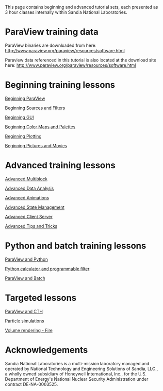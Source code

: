 This page contains beginning and advanced tutorial sets, each presented
as 3 hour classes internally within Sandia National Laboratories.

ParaView training data
======================

ParaView binaries are downloaded from here:
<http://www.paraview.org/paraview/resources/software.html>

Paraview data referenced in this tutorial is also located at the
download site here:
<http://www.paraview.org/paraview/resources/software.html>

Beginning training lessons
==========================

[Beginning ParaView](Beginning_ParaView.md)

[Beginning Sources and
Filters](Beginning_Sources_and_Filters.md)

[Beginning GUI](Beginning_GUI.md)

[Beginning Color Maps and
Palettes](Beginning_Color_Maps_and_Palettes.md)

[Beginning Plotting](Beginning_Plotting.md)

[Beginning Pictures and
Movies](Beginning_Pictures_and_Movies.md)

Advanced training lessons
=========================

[Advanced Multiblock](Advanced_Multiblock.md)

[Advanced Data Analysis](Advanced_Data_Analysis.md)

[Advanced Animations](Advanced_Animations.md)

[Advanced State Management](Advanced_State_Management.md)

[Advanced Client Server](Advanced_Client_Server.md)

[Advanced Tips and Tricks](Advanced_Tips_and_Tricks.md)

Python and batch training lessons
=================================

[ParaView and Python](ParaView_and_Python.md)

[Python calculator and programmable
filter](Python_calculator_and_programmable_filter.md)

[ParaView and Batch](ParaView_and_Batch.md)

Targeted lessons
================

[ParaView and CTH](ParaView_and_CTH.md)

[Particle simulations](Particle_simulations.md)

[Volume rendering - Fire](Volume_rendering_-_Fire.md)

Acknowledgements
================

Sandia National Laboratories is a multi-mission laboratory managed and
operated by National Technology and Engineering Solutions of Sandia,
LLC., a wholly owned subsidiary of Honeywell International, Inc., for
the U.S. Department of Energy's National Nuclear Security Administration
under contract DE-NA-0003525.
